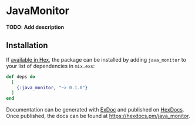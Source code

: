 # JavaMonitor

**TODO: Add description**

## Installation

If [available in Hex](https://hex.pm/docs/publish), the package can be installed
by adding `java_monitor` to your list of dependencies in `mix.exs`:

```elixir
def deps do
  [
    {:java_monitor, "~> 0.1.0"}
  ]
end
```

Documentation can be generated with [ExDoc](https://github.com/elixir-lang/ex_doc)
and published on [HexDocs](https://hexdocs.pm). Once published, the docs can
be found at <https://hexdocs.pm/java_monitor>.

